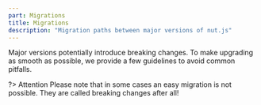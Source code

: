 ```yaml
---
part: Migrations
title: Migrations
description: "Migration paths between major versions of nut.js"
---
```


Major versions potentially introduce breaking changes.
To make upgrading as smooth as possible, we provide a few guidelines to avoid common pitfalls.

?> Attention
Please note that in some cases an easy migration is not possible. They are called breaking changes after all!